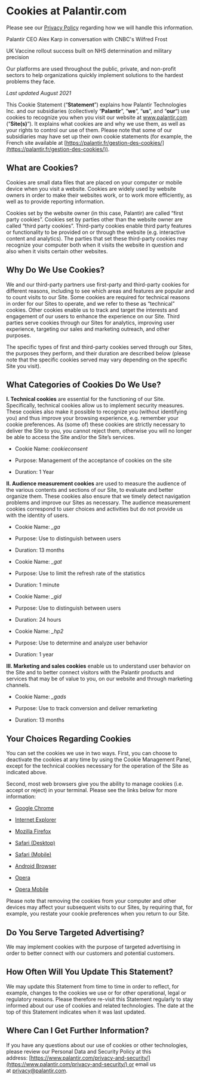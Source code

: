 Cookies at Palantir.com
=======================

Please see our [Privacy Policy](https://www.palantir.com/privacy-and-security/) regarding how we will handle this information.

Palantir CEO Alex Karp in conversation with CNBC's Wilfred Frost

UK Vaccine rollout success built on NHS determination and military precision

Our platforms are used throughout the public, private, and non-profit sectors to help organizations quickly implement solutions to the hardest problems they face.

_Last updated August 2021_

This Cookie Statement (“**Statement**”) explains how Palantir Technologies Inc. and our subsidiaries (collectively “**Palantir**”, “**we**“, “**us**“, and “**our**“) use cookies to recognize you when you visit our website at www.palantir.com (“**Site(s)**“). It explains what cookies are and why we use them, as well as your rights to control our use of them. Please note that some of our subsidiaries may have set up their own cookie statements (for example, the French site available at [https://palantir.fr/gestion-des-cookies/](https://palantir.fr/gestion-des-cookies/)).

What are Cookies?
-----------------

Cookies are small data files that are placed on your computer or mobile device when you visit a website. Cookies are widely used by website owners in order to make their websites work, or to work more efficiently, as well as to provide reporting information.

Cookies set by the website owner (in this case, Palantir) are called “first party cookies”. Cookies set by parties other than the website owner are called “third party cookies”. Third-party cookies enable third party features or functionality to be provided on or through the website (e.g. interactive content and analytics). The parties that set these third-party cookies may recognize your computer both when it visits the website in question and also when it visits certain other websites.

Why Do We Use Cookies?
----------------------

We and our third-party partners use first-party and third-party cookies for different reasons, including to see which areas and features are popular and to count visits to our Site. Some cookies are required for technical reasons in order for our Sites to operate, and we refer to these as “technical” cookies. Other cookies enable us to track and target the interests and engagement of our users to enhance the experience on our Site. Third parties serve cookies through our Sites for analytics, improving user experience, targeting our sales and marketing outreach, and other purposes.

The specific types of first and third-party cookies served through our Sites, the purposes they perform, and their duration are described below (please note that the specific cookies served may vary depending on the specific Site you visit).

What Categories of Cookies Do We Use?
-------------------------------------

**I. Technical cookies** are essential for the functioning of our Site. Specifically, technical cookies allow us to implement security measures. These cookies also make it possible to recognize you (without identifying you) and thus improve your browsing experience, e.g. remember your cookie preferences. As (some of) these cookies are strictly necessary to deliver the Site to you, you cannot reject them, otherwise you will no longer be able to access the Site and/or the Site’s services.

*   Cookie Name: _cookieconsent_
    
*   Purpose: Management of the acceptance of cookies on the site
    
*   Duration: 1 Year
    

**II. Audience measurement cookies** are used to measure the audience of the various contents and sections of our Site, to evaluate and better organize them. These cookies also ensure that we timely detect navigation problems and improve our Sites as necessary. The audience measurement cookies correspond to user choices and activities but do not provide us with the identity of users.

*   Cookie Name: _\_ga_
    
*   Purpose: Use to distinguish between users
    
*   Duration: 13 months
    

*   Cookie Name: _\_gat_
    
*   Purpose: Use to limit the refresh rate of the statistics
    
*   Duration: 1 minute
    

*   Cookie Name: _\_gid_
    
*   Purpose: Use to distinguish between users
    
*   Duration: 24 hours
    

*   Cookie Name: _\_hp2_
    
*   Purpose: Use to determine and analyze user behavior
    
*   Duration: 1 year
    

**III. Marketing and sales cookies** enable us to understand user behavior on the Site and to better connect visitors with the Palantir products and services that may be of value to you, on our website and through marketing channels.

*   Cookie Name: _\_gads_
    
*   Purpose: Use to track conversion and deliver remarketing
    
*   Duration: 13 months
    

Your Choices Regarding Cookies
------------------------------

You can set the cookies we use in two ways. First, you can choose to deactivate the cookies at any time by using the Cookie Management Panel, except for the technical cookies necessary for the operation of the Site as indicated above.

Second, most web browsers give you the ability to manage cookies (i.e. accept or reject) in your terminal. Please see the links below for more information:

*   [Google Chrome](https://support.google.com/chrome/answer/95647?hl=en-GB)
    
*   [Internet Explorer](https://support.microsoft.com/en-us/kb/260971)
    
*   [Mozilla Firefox](https://support.mozilla.org/en-US/kb/cookies-information-websites-store-on-your-computer)
    
*   [Safari (Desktop)](https://support.apple.com/en-us/guide/safari/manage-cookies-and-website-data-sfri11471/mac)
    
*   [Safari (Mobile)](https://support.apple.com/en-us/HT201265)
    
*   [Android Browser](http://support.google.com/ics/nexus/bin/answer.py?hl=en&answer=2425067)
    
*   [Opera](http://www.opera.com/help)
    
*   [Opera Mobile](http://www.opera.com/help/mobile/android#privacy)
    

Please note that removing the cookies from your computer and other devices may affect your subsequent visits to our Sites, by requiring that, for example, you restate your cookie preferences when you return to our Site.

Do You Serve Targeted Advertising?
----------------------------------

We may implement cookies with the purpose of targeted advertising in order to better connect with our customers and potential customers.

How Often Will You Update This Statement?
-----------------------------------------

We may update this Statement from time to time in order to reflect, for example, changes to the cookies we use or for other operational, legal or regulatory reasons. Please therefore re-visit this Statement regularly to stay informed about our use of cookies and related technologies. The date at the top of this Statement indicates when it was last updated.

Where Can I Get Further Information?
------------------------------------

If you have any questions about our use of cookies or other technologies, please review our Personal Data and Security Policy at this address: [https://www.palantir.com/privacy-and-security/](https://www.palantir.com/privacy-and-security/) or email us at [privacy@palantir.com](mailto:privacy@palantir.com).